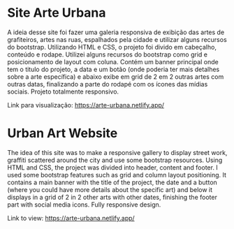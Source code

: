 # Site Arte Urbana

A ideia desse site foi fazer uma galeria responsiva de exibição das artes de grafiteiros, artes nas ruas, espalhados pela cidade e utilizar alguns recursos do bootstrap. Utilizando HTML e CSS, o projeto foi divido em cabeçalho, conteúdo e rodape. Utilizei alguns recursos do bootstrap como grid e posicionamento de layout com coluna. 
Contém um banner principal onde tem o titulo do projeto, a data e um botão (onde poderia ter mais detalhes sobre a arte específica) e abaixo exibe em grid de 2 em 2 outras artes com outras datas, finalizando a parte do rodapé com os ícones das mídias sociais. Projeto totalmente responsivo.

Link para visualização: https://arte-urbana.netlify.app/

# Urban Art Website

The idea of this site was to make a responsive gallery to display street work, graffiti scattered around the city and use some bootstrap resources. Using HTML and CSS, the project was divided into header, content and footer. I used some bootstrap features such as grid and column layout positioning.
It contains a main banner with the title of the project, the date and a button (where you could have more details about the specific art) and below it displays in a grid of 2 in 2 other arts with other dates, finishing the footer part with social media icons. Fully responsive design.

Link to view: https://arte-urbana.netlify.app/

